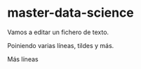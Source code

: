 # master-data-science

Vamos a editar un fichero de texto.

Poiniendo varias líneas, tildes y más.

Más líneas
